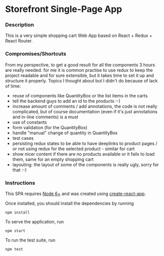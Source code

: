 # Storefront Single-Page App 

### Description

This is a very simple shopping cart Web App based on React + Redux + React Router.

### Compromises/Shortcuts

From my perspective, to get a good result for all the components 3 hours are really needed. for me it is common practise to use redux to keep the project readable and for sure extensible, but it takes time to set it up and structure it properly. Topics I thought about but I didn't do because of lack of time:

* reuse of components like QuantityBox or the list items in the carts
* tell the backend guys to add an id to the products :-)
* increase amount of comments / add annotations, the code is not really complicated, but of course documentation (even if it's just annotations and in-line comments) is a must 
* use of constants
* form validation (for the QuantityBox)
* handle "manual" change of quantity in QuantityBox
* test cases
* persisting redux states to be able to have deeplinks to product pages / or not using redux for the selected product - similar for cart
* show nicer content if there are no products available or it fails to load them, same for an empty shopping cart
* layouting: the layout of some of the components is really ugly, sorry for that :-)

### Instructions
This SPA requires [Node 6+](https://nodejs.org/en/) and was created using [create-react-app](https://github.com/facebook/create-react-app).

Once installed, you should install the dependencies by running
```
npm install
```

To serve the application, run
```
npm start
```

To run the test suite, run
```
npm test
```
